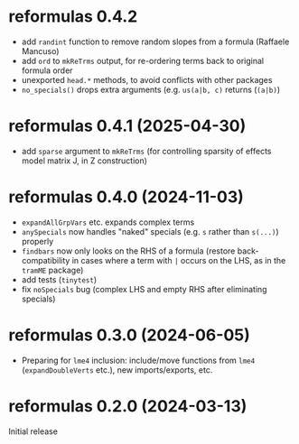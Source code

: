 # reformulas 0.4.2

* add `randint` function to remove random slopes from a formula (Raffaele Mancuso)
* add `ord` to `mkReTrms` output, for re-ordering terms back to original formula order
* unexported `head.*` methods, to avoid conflicts with other packages
* `no_specials()` drops extra arguments (e.g. `us(a|b, c)` returns (`(a|b)`)

# reformulas 0.4.1 (2025-04-30)

* add `sparse` argument to `mkReTrms` (for controlling sparsity of effects model matrix J, in Z construction)

# reformulas 0.4.0 (2024-11-03)

* `expandAllGrpVars` etc. expands complex terms
* `anySpecials` now handles "naked" specials (e.g. `s` rather than `s(...)`) properly
* `findbars` now only looks on the RHS of a formula (restore back-compatibility in cases where a term with `|` occurs on the LHS, as in the `tramME` package)
* add tests (`tinytest`)
* fix `noSpecials` bug (complex LHS and empty RHS after eliminating specials)

# reformulas 0.3.0 (2024-06-05)

* Preparing for `lme4` inclusion: include/move functions from `lme4` (`expandDoubleVerts` etc.), new imports/exports, etc.

# reformulas 0.2.0 (2024-03-13)

Initial release
